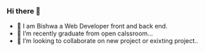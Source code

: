### Hi there 👋

- 🔭 I am Bishwa a Web Developer front and back end.
- 🌱 I’m recently graduate from open calssroom...
- 👯 I’m looking to collaborate on new project or exixting project..
